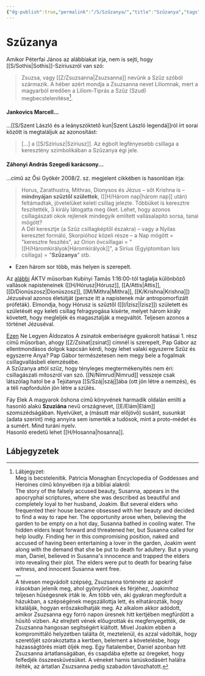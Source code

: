 ```yaml
---
{"dg-publish":true,"permalink":"/S/Szűzanya/","title":"Szűzanya","tags":["Englishtexttranslated"],"created":"2023-10-25T02:34","updated":"2024-10-26T00:33"}
---
```



# Szűzanya

Amikor Péterfai János az alábbiakat írja, nem is sejti, hogy [[S/Sothis\|Sothis]]-Szíriuszról van szó:  
> Zsuzsa, vagy [[Z/Zsuzsanna\|Zsuzsanna]] nevünk a Szűz szóból származik. A héber azért mondja a Zsuzsanna nevet Liliomnak, mert a magyarból eredően a Liliom-Tiprás a Szűz (Szud) megbecstelenítése[^1].  

#### Jankovics Marcell...

...[[S/Szent László és a leányszöktető kun\|Szent László legendá]]ról írt sorai között is megtaláljuk az azonosítást:  
> \[...\] a [[S/Szíriusz\|Szíriusz]]. Az égbolt legfényesebb csillaga a keresztény szimbolikában a Szűzanya égi jele.  

#### Záhonyi András Szegedi karácsony...

...című az Ősi Gyökér 2008/2. sz. megjelent cikkében is hasonlóan írja:  
> Horus, Zarathustra, Mithras, Dionysos és Jézus – sőt Krishna is – **mindnyájan szűztől születtek**, ([[H/Három nap\|három nap]] után) feltámadtak, jövetelüket keleti csillag jelezte. Többüket is keresztre feszítették, 3 király látogatta meg őket. Lehet, hogy azonos csillagászati okok rejlenek mindegyik említett vallásalapító sorsa, tanai mögött?  
> A Dél keresztje (a Szűz csillagképtől északra) – vagy a Nyilas keresztet formáló, Skorpióhoz közeli része – a Nap mögött = "keresztre feszítés", az Orion övcsillagai = "[[H/Háromkirályok\|Háromkirályok]]", a Sirius (Egyiptomban Isis csillaga) = "**Szűzanya**" stb.  
- Ezen három sor több, más helyen is szerepelt.  

Az [alábbi](https://youtu.be/RxOJrmdPYKA) ÁKTV műsorban Kubínyi Tamás 1:16:00-tól taglalja különböző vallások napisteneinek ([[H/Hórusz\|Hórusz]], [[A/Attis\|Attis]], [[D/Dionüszosz\|Dionüszosz]], [[M/Mithra\|Mithra]], [[K/Krishna\|Krishna]]) Jézuséval azonos életútját (persze itt a napistenek már antropomorfizált próféták). Elmondja, hogy Hórusz is szűztől ([[I/Ízisz\|Ízisz]]) született és születését egy keleti csillag felragyogása kísérte, melyet három király követett, hogy megleljék és magasztalják a megváltót. Teljesen azonos a történet Jézuséval.  

[Ezen](https://www.youtube.com/watch?v=R8u27XQCafI) Ne Legyen Áldozatos A zsinatok emberiségre gyakorolt hatásai 1. rész című műsorban, ahogy [[Z/Zsinat\|zsinat]] címnél is szerepelt, Pap Gábor az ellentmondásos dolgok kapcsán kérdi, hogy lehet valaki egyszerre Szűz és egyszerre Anya? Pap Gábor természetesen nem megy bele a fogalmak csillagvallásbeli elemzésébe.  
A Szűzanya attól szűz, hogy tényleges megtermékenyítés nem éri: csillagászati mítoszról van szó. [[N/Nimrud\|Nimrud]] vesszeje csak látszólag hatol be a Tejútanya [[S/Száj\|száj]]ába (ott jön létre a nemzés), és a téli napfordulón jön létre a szülés.  

Fáy Elek A magyarok őshona című könyvének harmadik oldalán említi a hasonló alakú **Szuziána** nevű országnevet, [[E/Elám\|Elám]] szomszédságában. Nyelvüket, a (másutt már előjövő) susánt, susunkát (adata szerint) még annyira sem ismerték a tudósok, mint a proto-médet és a sumért. Mind turáni nyelv.  
Hasonló eredetű lehet [[H/Hosanna\|hosanna]].  

## Lábjegyzetek

[^1]: Lábjegyzet:  
Meg is becstelenítik. Patricia Monaghan Encyclopedia of Goddesses and Heroines című könyvében írja a bibliai alakról:  
The story of the falsely accused beauty, Susanna, appears in the apocryphal scriptures, where she was described as beautiful and completely loyal to her husband, Joakim. But several elders who frequented their house became obsessed with her beauty and decided to find a way to rape her. The opportunity arose when, believing the garden to be empty on a hot day, Susanna bathed in cooling water. The hidden elders leapt forward and threatened her, but Susanna called for help loudly. Finding her in this compromising position, naked and accused of having been entertaining a lover in the garden, Joakim went along with the demand that she be put to death for adultery. But a young man, Daniel, believed in Susanna's innocence and trapped the elders into revealing their plot. The elders were put to death for bearing false witness, and innocent Susanna went free.  
—  
A tévesen megvádolt szépség, Zsuzsanna története az apokrif írásokban jelenik meg, ahol gyönyörűnek és férjéhez, Joakimhoz teljesen hűségesnek írták le. Ám több vén, aki gyakran megfordult a házukban, a szépségének megszállottja lett, és elhatározták, hogy kitalálják, hogyan erőszakolhatják meg. Az alkalom akkor adódott, amikor Zsuzsanna egy forró napon üresnek hitt kertjében megfürdött a hűsítő vízben. Az elrejtett vének előugrottak és megfenyegették, de Zsuzsanna hangosan segítségért kiáltott. Mivel Joakim ebben a kompromittáló helyzetben találta őt, meztelenül, és azzal vádolták, hogy szeretőjét szórakoztatta a kertben, belement a követelésbe, hogy házasságtörés miatt öljék meg. Egy fiatalember, Daniel azonban hitt Zsuzsanna ártatlanságában, és csapdába ejtette az öregeket, hogy felfedjék összeesküvésüket. A véneket hamis tanúskodásért halálra ítélték, az ártatlan Zsuzsanna pedig szabadon távozhatott.  